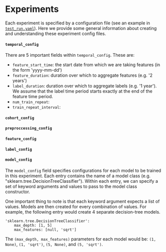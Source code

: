 # Experiments

Each experiment is specified by a configuration file (see an example in [`test_run.yaml`](https://github.com/dssg/mlpolicylab_fall20_epa3/blob/master/experiments/test_run.yaml)). 
Here we provide some general information about creating and understanding these experiment config files.

#### `temporal_config`
There are 5 important fields within `temporal_config`. These are:
- `feature_start_time`: the start date from which we are taking features (in the form 'yyyy-mm-dd')
- `feature_duration`: duration over which to aggregate features (e.g. '2 years')
- `label_duration`: duration over which to aggregate labels (e.g. '1 year'). We assume that the label time period starts exactly at the end of the feature time period.
- `num_train_repeat`: 
- `train_repeat_interval`: 

#### `cohort_config`

#### `preproccessing_config`

#### `feature_config`

#### `label_config`

#### `model_config`

The `model_config` field specifies configurations for each model to be trained in this experiment.
Each entry contains the name of a model class (e.g. "sklearn.tree.DecisionTreeClassifier"). 
Within each entry, we can specify a set of keyword arguments and values to pass to the model class constructor.

One important thing to note is that each keyword argument expects a list of values. Models are then created for every combination of values. 
For example, the following entry would create 4 separate decision-tree models.
```
'sklearn.tree.DecisionTreeClassifier':
    max_depth: [1, 5]
    max_features: [null, 'sqrt']
```
The `(max_depth, max_features)` parameters for each model would be: `(1, None)`, `(1, 'sqrt')`, `(5, None)`, and `(5, 'sqrt')`.
